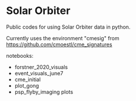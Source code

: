 # Solar Orbiter
Public codes for using Solar Orbiter data in python.

Currently uses the environment "cmesig" from https://github.com/cmoestl/cme_signatures


notebooks:


- forstner_2020_visuals
- event_visuals_june7
- cme_initial
- plot_gong
- psp_flyby_imaging plots 